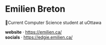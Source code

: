 # Emilien Breton

📝Current Computer Science student at uOttawa

**website** &middot; <https://emilien.ca/>\
**socials** &middot; <https://edgie.emilien.ca/>
